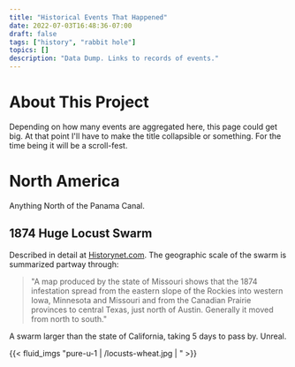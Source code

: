 ```yaml
---
title: "Historical Events That Happened"
date: 2022-07-03T16:48:36-07:00
draft: false
tags: ["history", "rabbit hole"]
topics: []
description: "Data Dump. Links to records of events."
---
```


# About This Project
Depending on how many events are aggregated here, this page could get big. At that point I'll have to make the title collapsible or something. For the time being it will be a scroll-fest.

# North America
Anything North of the Panama Canal.

## 1874 Huge Locust Swarm
Described in detail at [Historynet.com][1]. The geographic scale of the swarm is summarized partway through:

>"A map produced by the state of Missouri shows that the 1874 infestation spread from the eastern slope of the Rockies into western Iowa, Minnesota and Missouri and from the Canadian Prairie provinces to central Texas, just north of Austin. Generally it moved from north to south."

A swarm larger than the state of California, taking 5 days to pass by. Unreal.  

{{< fluid_imgs "pure-u-1 | /locusts-wheat.jpg | " >}}


[1]: https://www.historynet.com/1874-the-year-of-the-locust/
[2]: /static/images/locusts-wheat.jpg
